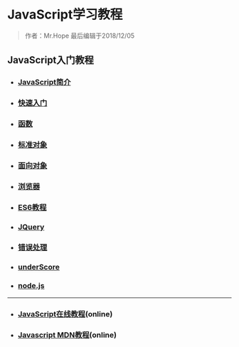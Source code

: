 # JavaScript学习教程

> 作者：Mr.Hope 最后编辑于2018/12/05

## JavaScript入门教程

- ### [JavaScript简介](js/jsIntroduction)
- ### [快速入门](js/accidence)
- ### [函数](js/function)
- ### [标准对象](js/object)
- ### [面向对象](js/2object)
- ### [浏览器](js/browser)
- ### [ES6教程](js/es6/readme)
- ### [JQuery](/doc/website/jQuery/readme)
- ### [错误处理](js/error)
- ### [underScore](js/underScore)
- ### [node.js](/doc/software/nodeJS/readme)

---

- ### [JavaScript在线教程](https://wangdoc.com/javascript/)(online)
- ### [Javascript MDN教程](https://developer.mozilla.org/zh-CN/docs/Web/JavaScript)(online)